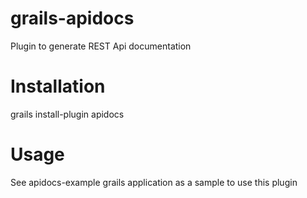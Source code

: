 grails-apidocs
==============

Plugin to generate REST Api documentation


Installation
=============

grails install-plugin apidocs

Usage
======

See apidocs-example grails application as a sample to use this plugin

